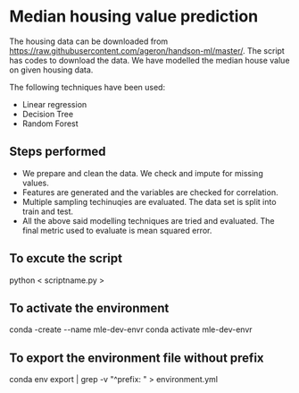 # Median housing value prediction

The housing data can be downloaded from https://raw.githubusercontent.com/ageron/handson-ml/master/. The script has codes to download the data. We have modelled the median house value on given housing data. 

The following techniques have been used: 

 - Linear regression
 - Decision Tree
 - Random Forest

## Steps performed
 - We prepare and clean the data. We check and impute for missing values.
 - Features are generated and the variables are checked for correlation.
 - Multiple sampling techinuqies are evaluated. The data set is split into train and test.
 - All the above said modelling techniques are tried and evaluated. The final metric used to evaluate is mean squared error.

## To excute the script
python < scriptname.py >

## To activate the environment
conda -create --name mle-dev-envr
conda activate mle-dev-envr

## To export the environment file without prefix
conda env export | grep -v "^prefix: " > environment.yml

